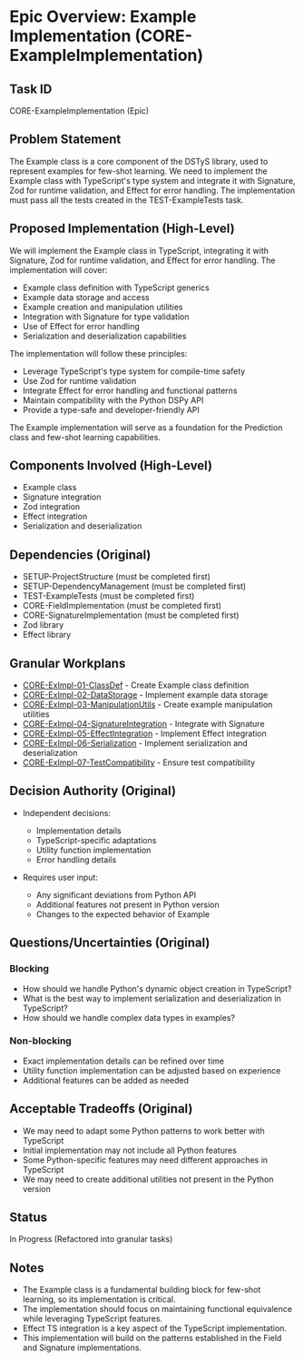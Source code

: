 # Epic Overview: Example Implementation (CORE-ExampleImplementation)

## Task ID
CORE-ExampleImplementation (Epic)

## Problem Statement
The Example class is a core component of the DSTyS library, used to represent examples for few-shot learning. We need to implement the Example class with TypeScript's type system and integrate it with Signature, Zod for runtime validation, and Effect for error handling. The implementation must pass all the tests created in the TEST-ExampleTests task.

## Proposed Implementation (High-Level)
We will implement the Example class in TypeScript, integrating it with Signature, Zod for runtime validation, and Effect for error handling. The implementation will cover:
- Example class definition with TypeScript generics
- Example data storage and access
- Example creation and manipulation utilities
- Integration with Signature for type validation
- Use of Effect for error handling
- Serialization and deserialization capabilities

The implementation will follow these principles:
- Leverage TypeScript's type system for compile-time safety
- Use Zod for runtime validation
- Integrate Effect for error handling and functional patterns
- Maintain compatibility with the Python DSPy API
- Provide a type-safe and developer-friendly API

The Example implementation will serve as a foundation for the Prediction class and few-shot learning capabilities.

## Components Involved (High-Level)
- Example class
- Signature integration
- Zod integration
- Effect integration
- Serialization and deserialization

## Dependencies (Original)
- SETUP-ProjectStructure (must be completed first)
- SETUP-DependencyManagement (must be completed first)
- TEST-ExampleTests (must be completed first)
- CORE-FieldImplementation (must be completed first)
- CORE-SignatureImplementation (must be completed first)
- Zod library
- Effect library

## Granular Workplans
- [CORE-ExImpl-01-ClassDef](../../Documentation/Plans/CORE-ExImpl-01-ClassDef.md) - Create Example class definition
- [CORE-ExImpl-02-DataStorage](../../Documentation/Plans/CORE-ExImpl-02-DataStorage.md) - Implement example data storage
- [CORE-ExImpl-03-ManipulationUtils](../../Documentation/Plans/CORE-ExImpl-03-ManipulationUtils.md) - Create example manipulation utilities
- [CORE-ExImpl-04-SignatureIntegration](../../Documentation/Plans/CORE-ExImpl-04-SignatureIntegration.md) - Integrate with Signature
- [CORE-ExImpl-05-EffectIntegration](../../Documentation/Plans/CORE-ExImpl-05-EffectIntegration.md) - Implement Effect integration
- [CORE-ExImpl-06-Serialization](../../Documentation/Plans/CORE-ExImpl-06-Serialization.md) - Implement serialization and deserialization
- [CORE-ExImpl-07-TestCompatibility](../../Documentation/Plans/CORE-ExImpl-07-TestCompatibility.md) - Ensure test compatibility

## Decision Authority (Original)
- Independent decisions:
  - Implementation details
  - TypeScript-specific adaptations
  - Utility function implementation
  - Error handling details

- Requires user input:
  - Any significant deviations from Python API
  - Additional features not present in Python version
  - Changes to the expected behavior of Example

## Questions/Uncertainties (Original)

### Blocking
- How should we handle Python's dynamic object creation in TypeScript?
- What is the best way to implement serialization and deserialization in TypeScript?
- How should we handle complex data types in examples?

### Non-blocking
- Exact implementation details can be refined over time
- Utility function implementation can be adjusted based on experience
- Additional features can be added as needed

## Acceptable Tradeoffs (Original)
- We may need to adapt some Python patterns to work better with TypeScript
- Initial implementation may not include all Python features
- Some Python-specific features may need different approaches in TypeScript
- We may need to create additional utilities not present in the Python version

## Status
In Progress (Refactored into granular tasks)

## Notes
- The Example class is a fundamental building block for few-shot learning, so its implementation is critical.
- The implementation should focus on maintaining functional equivalence while leveraging TypeScript features.
- Effect TS integration is a key aspect of the TypeScript implementation.
- This implementation will build on the patterns established in the Field and Signature implementations.